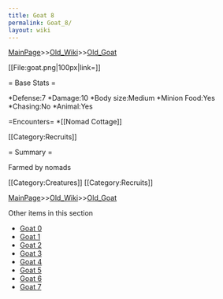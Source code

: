 ```yaml
---
title: Goat 8
permalink: Goat_8/
layout: wiki
---
```


[MainPage](/keeperrl_wiki/ "wikilink")>>[Old_Wiki](/keeperrl_wiki/Old_Wiki "wikilink")>>[Old_Goat](/keeperrl_wiki/Old_Goat "wikilink")

[[File:goat.png|100px|link=]]

= Base Stats =

*Defense:7
*Damage:10
*Body size:Medium
*Minion Food:Yes
*Chasing:No
*Animal:Yes

=Encounters=
*[[Nomad Cottage]]

[[Category:Recruits]]

= Summary =

Farmed by nomads

[[Category:Creatures]]
[[Category:Recruits]]

[MainPage](/keeperrl_wiki/ "wikilink")>>[Old_Wiki](/keeperrl_wiki/Old_Wiki "wikilink")>>[Old_Goat](/keeperrl_wiki/Old_Goat "wikilink")

Other items in this section
-    [Goat 0](/keeperrl_wiki/Goat_0 "wikilink")
-    [Goat 1](/keeperrl_wiki/Goat_1 "wikilink")
-    [Goat 2](/keeperrl_wiki/Goat_2 "wikilink")
-    [Goat 3](/keeperrl_wiki/Goat_3 "wikilink")
-    [Goat 4](/keeperrl_wiki/Goat_4 "wikilink")
-    [Goat 5](/keeperrl_wiki/Goat_5 "wikilink")
-    [Goat 6](/keeperrl_wiki/Goat_6 "wikilink")
-    [Goat 7](/keeperrl_wiki/Goat_7 "wikilink")
